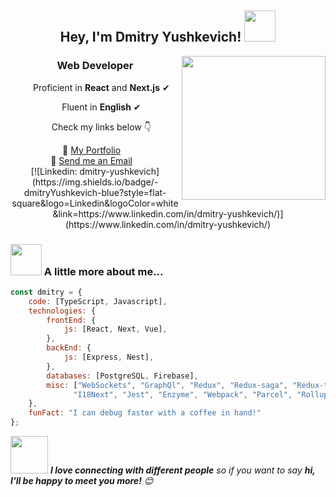 <h2 align='center'>Hey, I'm Dmitry Yushkevich! <img src="https://media.giphy.com/media/12oufCB0MyZ1Go/giphy.gif" width="50"></h2>
<img align='right' src="https://media.giphy.com/media/M9gbBd9nbDrOTu1Mqx/giphy.gif" width="230">

<div align="center">
  <h3>Web Developer</h3>
  <p>&nbsp;&nbsp;&nbsp;&nbsp;&nbsp;Proficient in <strong>React</strong> and <strong>Next.js</strong>&nbsp;✔</p>
  <p>&nbsp;&nbsp;&nbsp;&nbsp;&nbsp;Fluent in <strong>English</strong>&nbsp;✔</p>
  <p>&nbsp;&nbsp;&nbsp;&nbsp;&nbsp;Check my links below&nbsp;👇</p>
  📌 <a href="https://">My Portfolio</a>&nbsp;&nbsp;&nbsp;<br />
  📧 <a href="mailto:dmitry.dev.react@gmail.com">Send me an Email</a>&nbsp;&nbsp;&nbsp;<br />
  [![Linkedin: dmitry-yushkevich](https://img.shields.io/badge/-dmitryYushkevich-blue?style=flat-square&logo=Linkedin&logoColor=white&link=https://www.linkedin.com/in/dmitry-yushkevich/)](https://www.linkedin.com/in/dmitry-yushkevich/)
</div>

### <img src="https://media.giphy.com/media/VgCDAzcKvsR6OM0uWg/giphy.gif" width="50"> A little more about me...  

```javascript
const dmitry = {
    code: [TypeScript, Javascript],
    technologies: {
        frontEnd: {
            js: [React, Next, Vue],
        },
        backEnd: {
            js: [Express, Nest],
        },
        databases: [PostgreSQL, Firebase],
        misc: ["WebSockets", "GraphQl", "Redux", "Redux-saga", "Redux-toolkit", "React-tables", "React-query",
              "I18Next", "Jest", "Enzyme", "Webpack", "Parcel", "Rollup", "Eslint", "Stylelint", "Prettier", "Babel"],
    },
    funFact: "I can debug faster with a coffee in hand!"
};
```

<img src="https://media.giphy.com/media/LnQjpWaON8nhr21vNW/giphy.gif" width="60"> <em><b>I love connecting with different people</b> so if you want to say <b>hi, I'll be happy to meet you more!</b> 😊</em>

